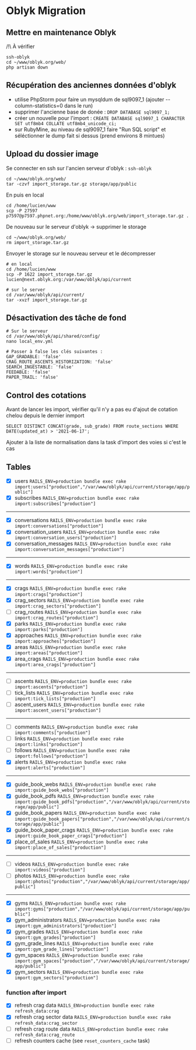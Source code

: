 # Oblyk Migration 

## Mettre en maintenance Oblyk
/!\ À vérifier
```shell
ssh-oblyk
cd ~/www/oblyk.org/web/
php artisan down
```

## Récupération des anciennes données d'oblyk
- utilise PhpStorm pour faire un mysqldum de sql9097_1 (ajouter --column-statistics=0 dans le run)
- supprimer l'ancienne base de donée : `DROP DATABASE sql9097_1;`
- créer un nouvelle pour l'import : `CREATE DATABASE sql9097_1 CHARACTER SET utf8mb4 COLLATE utf8mb4_unicode_ci;`
- sur RubyMine, au niveau de sql9097_1 faire "Run SQL script" et séléctionner le dump fait si dessus (prend environs 8 mintues)

## Upload du dossier image
Se connecter en ssh sur l'ancien serveur d'oblyk : `ssh-oblyk`
```shell
cd ~/www/oblyk.org/web/
tar -czvf import_storage.tar.gz storage/app/public
```

En puis en local
```shell
cd /home/lucien/www
scp -P 27597 p7597@p7597.phpnet.org:/home/www/oblyk.org/web/import_storage.tar.gz .
```

De nouveau sur le serveur d'oblyk -> supprimer le storage
```shell
cd ~/www/oblyk.org/web/
rm import_storage.tar.gz
```

Envoyer le storage sur le nouveau serveur et le décompresser
```shell
# en local
cd /home/lucien/www
scp -P 1622 import_storage.tar.gz lucien@next.oblyk.org:/var/www/oblyk/api/current

# sur le server
cd /var/www/oblyk/api/current/
tar -xvzf import_storage.tar.gz
```

## Désactivation des tâche de fond
```shell
# Sur le serveur
cd /var/www/oblyk/api/shared/config/
nano local_env.yml

# Passer à false les clés suivantes :
GAP_GRADABLE: 'false'
CRAG_ROUTE_ASCENTS_HISTORIZATION: 'false'
SEARCH_INGESTABLE: 'false'
FEEDABLE: 'false'
PAPER_TRAIL: 'false'
```

## Control des cotations
Avant de lancer les import, vérifier qu'il n'y a pas eu d'ajout de cotation chelou depuis le dernier inmport
```mysql
SELECT DISTINCT CONCAT(grade, sub_grade) FROM route_sections WHERE DATE(updated_at) > '2021-06-17';
```
Ajouter à la liste de normalisation dans la task d'import des voies si c'est le cas

## Tables

- [x] users `RAILS_ENV=production bundle exec rake import:users["production","/var/www/oblyk/api/current/storage/app/public"]`
- [x] subscribes `RAILS_ENV=production bundle exec rake import:subscribes["production"]`
----
- [x] conversations `RAILS_ENV=production bundle exec rake import:conversations["production"]`
- [x] conversation_users `RAILS_ENV=production bundle exec rake import:conversation_users["production"]`
- [x] conversation_messages `RAILS_ENV=production bundle exec rake import:conversation_messages["production"]`
----
- [x] words `RAILS_ENV=production bundle exec rake import:words["production"]`
----
- [x] crags `RAILS_ENV=production bundle exec rake import:crags["production"]`
- [x] crag_sectors `RAILS_ENV=production bundle exec rake import:crag_sectors["production"]`
- [ ] crag_routes `RAILS_ENV=production bundle exec rake import:crag_routes["production"]`
- [x] parks `RAILS_ENV=production bundle exec rake import:parks["production"]`
- [x] approaches `RAILS_ENV=production bundle exec rake import:approaches["production"]`
- [x] areas `RAILS_ENV=production bundle exec rake import:areas["production"]`
- [x] area_crags `RAILS_ENV=production bundle exec rake import:area_crags["production"]`
----
- [ ] ascents `RAILS_ENV=production bundle exec rake import:ascents["production"]`
- [ ] tick_lists `RAILS_ENV=production bundle exec rake import:tick_lists["production"]`
- [ ] ascent_users `RAILS_ENV=production bundle exec rake import:ascent_users["production"]`
----
- [ ] comments `RAILS_ENV=production bundle exec rake import:comments["production"]`
- [ ] links `RAILS_ENV=production bundle exec rake import:links["production"]`
- [ ] follows `RAILS_ENV=production bundle exec rake import:follows["production"]`
- [x] alerts `RAILS_ENV=production bundle exec rake import:alerts["production"]`
----  
- [x] guide_book_webs `RAILS_ENV=production bundle exec rake import:guide_book_webs["production"]`
- [x] guide_book_pdfs `RAILS_ENV=production bundle exec rake import:guide_book_pdfs["production","/var/www/oblyk/api/current/storage/app/public"]`
- [x] guide_book_papers `RAILS_ENV=production bundle exec rake import:guide_book_papers["production","/var/www/oblyk/api/current/storage/app/public"]`
- [x] guide_book_paper_crags `RAILS_ENV=production bundle exec rake import:guide_book_paper_crags["production"]`
- [x] place_of_sales `RAILS_ENV=production bundle exec rake import:place_of_sales["production"]`
----
- [ ] videos `RAILS_ENV=production bundle exec rake import:videos["production"]`
- [ ] photos `RAILS_ENV=production bundle exec rake import:photos["production","/var/www/oblyk/api/current/storage/app/public"]`
---
- [x] gyms `RAILS_ENV=production bundle exec rake import:gyms["production","/var/www/oblyk/api/current/storage/app/public"]`
- [x] gym_administrators `RAILS_ENV=production bundle exec rake import:gym_administrators["production"]`
- [x] gym_grades `RAILS_ENV=production bundle exec rake import:gym_grades["production"]`
- [x] gym_grade_lines `RAILS_ENV=production bundle exec rake import:gym_grade_lines["production"]`
- [x] gym_spaces `RAILS_ENV=production bundle exec rake import:gym_spaces["production","/var/www/oblyk/api/current/storage/app/public"]`
- [x] gym_sectors `RAILS_ENV=production bundle exec rake import:gym_sectors["production"]`

### function after import
- [x] refresh crag data `RAILS_ENV=production bundle exec rake refresh_data:crag`
- [x] refresh crag sector data `RAILS_ENV=production bundle exec rake refresh_data:crag_sector`
- [ ] refresh crag route data `RAILS_ENV=production bundle exec rake refresh_data:crag_route`
- [ ] refresh counters cache (see `reset_counters_cache` task)
